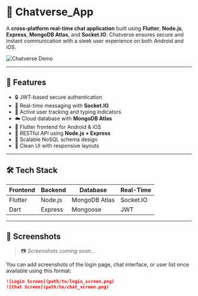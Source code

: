 # 🚀 Chatverse_App

A **cross-platform real-time chat application** built using **Flutter**, **Node.js**, **Express**, **MongoDB Atlas**, and **Socket.IO**. Chatverse ensures secure and instant communication with a sleek user experience on both Android and iOS.

![Chatverse Demo](https://media.giphy.com/media/3o7btLwXyqQKBycS3O/giphy.gif)

---

## 🌟 Features

- 🔒 JWT-based secure authentication
- 💬 Real-time messaging with **Socket.IO**
- 👥 Active user tracking and typing indicators
- ☁️ Cloud database with **MongoDB Atlas**
- 📱 Flutter frontend for Android & iOS
- 🔌 RESTful API using **Node.js + Express**
- 🧾 Scalable NoSQL schema design
- 🎯 Clean UI with responsive layouts

---

## 🛠️ Tech Stack

| Frontend | Backend | Database | Real-Time |
|----------|---------|----------|------------|
| Flutter  | Node.js | MongoDB Atlas | Socket.IO |
| Dart     | Express | Mongoose | JWT |

---

## 📸 Screenshots

> 📷 *Screenshots coming soon...*

You can add screenshots of the login page, chat interface, or user list once available using this format:

```markdown
![Login Screen](path/to/login_screen.png)
![Chat Screen](path/to/chat_screen.png)
